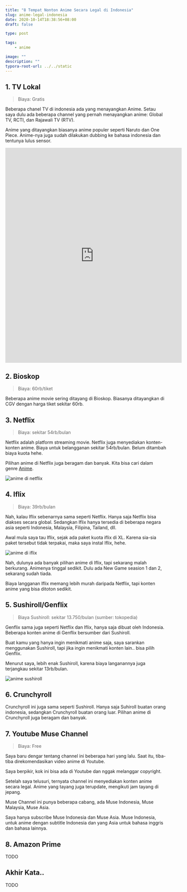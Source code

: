 ```yaml
---
title: "8 Tempat Nonton Anime Secara Legal di Indonesia"
slug: anime-legal-indonesia
date: 2020-10-14T18:38:56+08:00
draft: false

type: post

tags:
    - anime

image: ""
description: ""
typora-root-url: ../../static
---
```


## 1. TV Lokal

> Biaya: Gratis

Beberapa chanel TV di indonesia ada yang menayangkan Anime. Setau saya dulu ada beberapa channel yang pernah menayangkan anime: Global TV, RCTI, dan Rajawali TV (RTV).

Anime yang ditayangkan biasanya anime populer seperti Naruto dan One Piece. Anime-nya juga sudah dilakukan dubbing ke bahasa indonesia dan tentunya lulus sensor.

<iframe src="https://www.facebook.com/plugins/post.php?href=https%3A%2F%2Fweb.facebook.com%2FlangitRTV%2Fposts%2F4121181444618614&show_text=true&width=552&appId=1859589104297777&height=673" width="552" height="673" style="border:none;overflow:hidden" scrolling="no" frameborder="0" allowTransparency="true" allow="encrypted-media"></iframe>

## 2. Bioskop

> Biaya: 60rb/tiket

Beberapa anime movie sering ditayang di Bioskop. Biasanya ditayangkan di CGV dengan harga tiket sekitar 60rb.

## 3. Netflix

> Biaya: sekitar 54rb/bulan

Netflix adalah platform streaming movie. Netflix juga menyediakan konten-konten anime. Biaya untuk belangganan sekitar 54rb/bulan. Belum ditambah biaya kuota hehe.

Pilihan anime di Netflix juga beragam dan banyak. Kita bisa cari dalam genre [Anime](https://www.netflix.com/id/browse/genre/7424).

![anime di netflix](/img/anime-legal-indonesia/anime-netflix.png)

## 4. Iflix

> Biaya: 39rb/bulan

Nah, kalau Iflix sebenarnya sama seperti Netflix. Hanya saja Netflix bisa diakses secara global. Sedangkan Iflix hanya tersedia di beberapa negara asia seperti Indonesia, Malaysia, Filipina, Tailand, dll.

Awal mula saya tau Iflix, sejak ada paket kuota iflix di XL. Karena sia-sia paket tersebut tidak terpakai, maka saya instal Iflix, hehe.

![anime di iflix](/img/anime-legal-indonesia/anime-iflix.png)

Nah, dulunya ada banyak pilihan anime di Iflix, tapi sekarang malah berkurang. Animenya tinggal sedikit. Dulu ada New Game seasion 1 dan 2, sekarang sudah tiada.

Biaya langganan Iflix memang lebih murah daripada Netflix, tapi konten anime yang bisa ditoton sedikit.

## 5. Sushiroll/Genflix

> Biaya Sushiroll: sekitar 13.750/bulan (sumber: tokopedia)

Genflix sama juga seperti Netflix dan Iflix, hanya saja dibuat oleh Indonesia. Beberapa konten anime di Genflix bersumber dari Sushiroll.

Buat kamu yang hanya ingin menikmati anime saja, saya sarankan menggunakan Sushiroll, tapi jika ingin menikmati konten lain.. bisa pilih Genflix.

Menurut saya, lebih enak Sushiroll, karena biaya langanannya juga terjangkau sekitar 13rb/bulan.

![anime sushiroll](/img/anime-legal-indonesia/anime-sushiroll.png)

## 6. Crunchyroll

Crunchyroll ini juga sama seperti Sushiroll. Hanya saja Suhiroll buatan orang 
indonesia, sedangkan Crunchyroll buatan orang luar. Pilihan anime di Crunchyroll juga beragam dan banyak.



## 7. Youtube Muse Channel

> Biaya: Free

Saya baru dengar tentang channel ini beberapa hari yang lalu. Saat itu, tiba-tiba direkomendasikan video anime di Youtube.

Saya berpikir, kok ini bisa ada di Youtube dan nggak melanggar copyright.

Setelah saya telusuri, ternyata channel ini menyediakan konten anime secara legal. Anime yang tayang juga terupdate, mengikuti jam tayang di jepang.

Muse Channel ini punya beberapa cabang, ada Muse Indonesia, Muse Malaysia, Muse Asia.

Saya hanya subscribe Muse Indonesia dan Muse Asia. Muse Indonesia, untuk anime dengan subtitle Indonesia dan yang Asia untuk bahasa inggris dan bahasa lainnya.

## 8. Amazon Prime

TODO

## Akhir Kata..

TODO